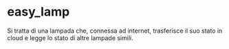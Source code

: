 # easy_lamp
Si tratta di una lampada che, connessa ad internet, trasferisce il suo stato in cloud e legge lo stato di altre lampade simili.
